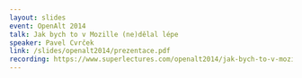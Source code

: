 ```yaml
---
layout: slides
event: OpenAlt 2014
talk: Jak bych to v Mozille (ne)dělal lépe
speaker: Pavel Cvrček
link: /slides/openalt2014/prezentace.pdf
recording: https://www.superlectures.com/openalt2014/jak-bych-to-v-mozille-ne-delal-lepe
---
```


